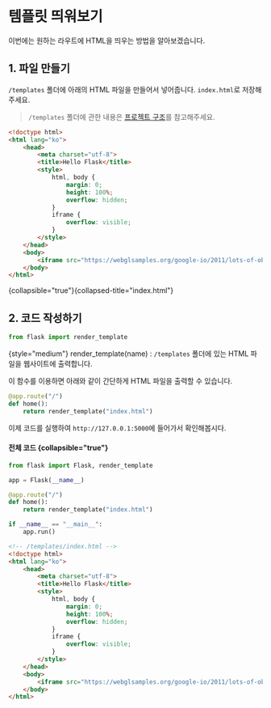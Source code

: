 # 템플릿 띄워보기

이번에는 원하는 라우트에 HTML을 띄우는 방법을 알아보겠습니다.

## 1. 파일 만들기

`/templates` 폴더에 아래의 HTML 파일을 만들어서 넣어줍니다.
`index.html`로 저장해주세요.

> `/templates` 폴더에 관한 내용은 [프로젝트 구조](Flask.md#project_structure)를 참고해주세요.

```html
<!doctype html>
<html lang="ko">
    <head>
        <meta charset="utf-8">
        <title>Hello Flask</title>
        <style>
            html, body {
                margin: 0;
                height: 100%;
                overflow: hidden;
            }
            iframe {
                overflow: visible;
            }
        </style>
    </head>
    <body>
        <iframe src="https://webglsamples.org/google-io/2011/lots-of-objects-google.html" width="100%" height="100%"/>
    </body>
</html>
```

{collapsible="true"}{collapsed-title="index.html"}

## 2. 코드 작성하기

```python
from flask import render_template
```

{style="medium"}
render_template(name)
: `/templates` 폴더에 있는 HTML 파일을 웹사이트에 출력합니다.

이 함수를 이용하면 아래와 같이 간단하게 HTML 파일을 출력할 수 있습니다.

```python
@app.route("/")
def home():
    return render_template("index.html")
```

이제 코드를 실행하여 `http://127.0.0.1:5000`에 들어가서 확인해봅시다.

#### 전체 코드 {collapsible="true"}

```python
from flask import Flask, render_template

app = Flask(__name__)

@app.route("/")
def home():
    return render_template("index.html")

if __name__ == "__main__":
    app.run()
```

```html
<!-- /templates/index.html -->
<!doctype html>
<html lang="ko">
    <head>
        <meta charset="utf-8">
        <title>Hello Flask</title>
        <style>
            html, body {
                margin: 0;
                height: 100%;
                overflow: hidden;
            }
            iframe {
                overflow: visible;
            }
        </style>
    </head>
    <body>
        <iframe src="https://webglsamples.org/google-io/2011/lots-of-objects-google.html" width="100%" height="100%"/>
    </body>
</html>
```
